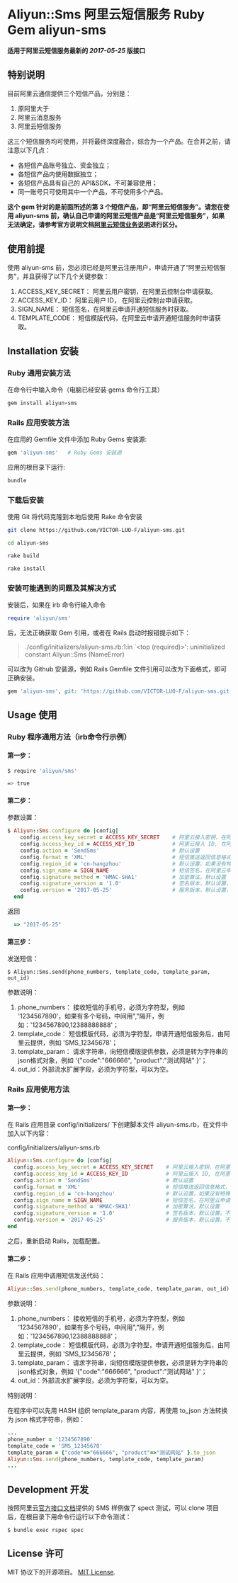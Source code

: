 # Aliyun::Sms 阿里云短信服务 Ruby Gem aliyun-sms

**适用于阿里云短信服务最新的 *2017-05-25* 版接口**

## 特别说明

目前阿里云通信提供三个短信产品，分别是：

1. 原阿里大于
2. 阿里云消息服务
3. 阿里云短信服务

这三个短信服务均可使用，并将最终深度融合，综合为一个产品。在合并之前，请注意以下几点：

* 各短信产品账号独立、资金独立；
* 各短信产品内使用数据独立；
* 各短信产品具有自己的 API&SDK，不可兼容使用；
* 同一账号只可使用其中一个产品，不可使用多个产品。

**这个 gem 针对的是前面所述的第 3 个短信产品，即“阿里云短信服务”。请您在使用 aliyun-sms 前，确认自己申请的阿里云短信产品是“阿里云短信服务”，如果无法确定，请参考官方说明文档[阿里云短信业务说明](https://help.aliyun.com/document_detail/63097.html?spm=a2c4g.11186623.6.542.6fZlRU)进行区分。**

## 使用前提

使用 aliyun-sms 前，您必须已经是阿里云注册用户，申请开通了“阿里云短信服务”，并且获得了以下几个关键参数：

1. ACCESS\_KEY\_SECRET：   阿里云用户密钥，在阿里云控制台申请获取。
2. ACCESS\_KEY\_ID：       阿里云用户 ID， 在阿里云控制台申请获取。
3. SIGN\_NAME：            短信签名，在阿里云申请开通短信服务时获取。
4. TEMPLATE\_CODE：        短信模版代码，在阿里云申请开通短信服务时申请获取。

## Installation 安装

### Ruby 通用安装方法
在命令行中输入命令（电脑已经安装 gems 命令行工具）

```ruby
gem install aliyun-sms
```

### Rails 应用安装方法

在应用的 Gemfile 文件中添加 Ruby Gems 安装源:

```ruby
gem 'aliyun-sms'   # Ruby Gems 安装源
```

应用的根目录下运行:

```ruby
bundle
```

### 下载后安装

使用 Git 将代码克隆到本地后使用 Rake 命令安装

```bash
git clone https://github.com/VICTOR-LUO-F/aliyun-sms.git

cd aliyun-sms

rake build

rake install
```

### 安装可能遇到的问题及其解决方式  

安装后，如果在 irb 命令行输入命令

```ruby
require 'aliyun/sms'
```

后，无法正确获取 Gem 引用，或者在 Rails 启动时报错提示如下：

> ./config/initializers/aliyun-sms.rb:1:in `<top (required)>': uninitialized constant Aliyun::Sms (NameError)

可以改为 Github 安装源，例如 Rails Gemfile 文件引用可以改为下面格式，即可正确安装。

```ruby
gem 'aliyun-sms', git: 'https://github.com/VICTOR-LUO-F/aliyun-sms.git'
```

## Usage 使用

### Ruby 程序通用方法（irb命令行示例）

#### 第一步：

```bash
$ require 'aliyun/sms'
```

```bash
=> true
```

#### 第二步：

参数设置：

```ruby
$ Aliyun::Sms.configure do |config|
    config.access_key_secret = ACCESS_KEY_SECRET    # 阿里云接入密钥，在阿里云控制台申请
    config.access_key_id = ACCESS_KEY_ID            # 阿里云接入 ID, 在阿里云控制台申请
    config.action = 'SendSms'                       # 默认设置
    config.format = 'XML'                           # 短信推送返回信息格式，可以填写 'JSON'或者'XML'
    config.region_id = 'cn-hangzhou'                # 默认设置，如果没有特殊需要，可以不改      
    config.sign_name = SIGN_NAME                    # 短信签名，在阿里云申请开通短信服务时申请获取
    config.signature_method = 'HMAC-SHA1'           # 加密算法，默认设置
    config.signature_version = '1.0'                # 签名版本，默认设置，不用修改
    config.version = '2017-05-25'                   # 服务版本，默认设置，不用修改
  end

```
返回

```ruby
  => "2017-05-25"
```

#### 第三步：

发送短信：

    $ Aliyun::Sms.send(phone_numbers, template_code, template_param, out_id)
    
参数说明：

1. phone_numbers： 接收短信的手机号，必须为字符型，例如 '1234567890'，如果有多个号码，中间用","隔开，例如：'1234567890,12388888888'；
2. template\_code： 短信模版代码，必须为字符型，申请开通短信服务后，由阿里云提供，例如 'SMS_12345678'；
3. template_param： 请求字符串，向短信模版提供参数，必须是转为字符串的json格式对象，例如 '{"code":"666666", "product":"测试网站" }'；
4. out_id：外部流水扩展字段，必须为字符型，可以为空。


### Rails 应用使用方法

#### 第一步：

在 Rails 应用目录 config/initializers/ 下创建脚本文件 aliyun-sms.rb，在文件中加入以下内容：

config/initializers/aliyun-sms.rb

```ruby
Aliyun::Sms.configure do |config|
  config.access_key_secret = ACCESS_KEY_SECRET    # 阿里云接入密钥，在阿里云控制台申请
  config.access_key_id = ACCESS_KEY_ID            # 阿里云接入 ID, 在阿里云控制台申请
  config.action = 'SendSms'                       # 默认设置
  config.format = 'XML'                           # 短信推送返回信息格式，可以填写 'JSON'或者'XML'
  config.region_id = 'cn-hangzhou'                # 默认设置，如果没有特殊需要，可以不改      
  config.sign_name = SIGN_NAME                    # 短信签名，在阿里云申请开通短信服务时申请获取
  config.signature_method = 'HMAC-SHA1'           # 加密算法，默认设置
  config.signature_version = '1.0'                # 签名版本，默认设置，不用修改
  config.version = '2017-05-25'                   # 服务版本，默认设置，不用修改
end
```
之后，重新启动 Rails，加载配置。 

#### 第二步：

在 Rails 应用中调用短信发送代码：

```ruby
Aliyun::Sms.send(phone_numbers, template_code, template_param, out_id)
```    

参数说明：

1. phone_numbers： 接收短信的手机号，必须为字符型，例如 '1234567890'，如果有多个号码，中间用","隔开，例如：'1234567890,12388888888'；
2. template\_code： 短信模版代码，必须为字符型，申请开通短信服务后，由阿里云提供，例如 'SMS_12345678'；
3. template_param： 请求字符串，向短信模版提供参数，必须是转为字符串的json格式对象，例如 '{"code":"666666", "product":"测试网站" }'；
4. out_id：外部流水扩展字段，必须为字符型，可以为空。

特别说明：

在程序中可以先用 HASH 组织 template\_param 内容，再使用 to_json 方法转换为 json 格式字符串，例如：

```ruby
...
phone_number = '1234567890'
template_code = 'SMS_12345678'
template_param = {"code"=>"666666", "product"=>"测试网站" }.to_json
Aliyun::Sms.send(phone_numbers, template_code, template_param)
...
```    

## Development 开发

按照阿里云[官方接口文档](https://help.aliyun.com/document_detail/56189.html?spm=a2c4g.11186623.6.580.o8Fm0S)提供的 SMS 样例做了 spect 测试，可以 clone 项目后，在根目录下用命令行运行以下命令测试：

    $ bundle exec rspec spec


## License 许可

MIT 协议下的开源项目。 [MIT License](http://opensource.org/licenses/MIT).
